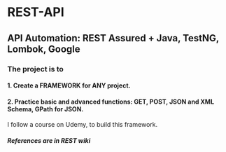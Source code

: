 # REST-API

## API Automation: REST Assured + Java, TestNG, Lombok, Google ##

### The project is to ###
#### 1. Create a FRAMEWORK for ANY project. ####
#### 2. Practice basic and advanced functions: GET, POST, JSON and XML Schema, GPath for JSON.

I follow a course on Udemy, to build this framework.

##### References are in REST wiki #####
